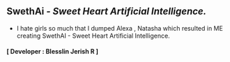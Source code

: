 ## SwethAi _- Sweet Heart Artificial Intelligence._
- I hate girls so much that I dumped Alexa , Natasha which resulted in ME creating SwethAI - Sweet Heart Artificial Intelligence.
#### **[ Developer : Blesslin Jerish R ]**
